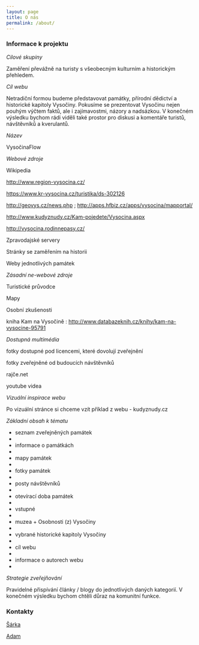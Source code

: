 ```yaml
---
layout: page
title: O nás
permalink: /about/
---
```


### Informace k projektu

*Cilové skupiny*

Zaměření převážně na turisty s všeobecným kulturním a historickým přehledem.

*Cíl webu*

Netradiční formou budeme představovat památky, přírodní dědictví a historické kapitoly Vysočiny. Pokusíme se prezentovat Vysočinu nejen pouhým výčtem faktů, ale i zajímavostmi, názory a nadsázkou. V konečném výsledku bychom rádi viděli také prostor pro diskusi a komentáře turistů, návštěvníků a kverulantů.

*Název*

VysočinaFlow

*Webové zdroje*

Wikipedia

http://www.region-vysocina.cz/ 

https://www.kr-vysocina.cz/turistika/ds-302126 

http://geovys.cz/news.php ; http://apps.hfbiz.cz/apps/vysocina/mapportal/

http://www.kudyznudy.cz/Kam-pojedete/Vysocina.aspx

http://vysocina.rodinnepasy.cz/

Zpravodajské servery

Stránky se zaměřením na historii

Weby jednotlivých památek

*Zásadní ne-webové zdroje*

Turistické průvodce

Mapy

Osobní zkušenosti

kniha Kam na Vysočině : http://www.databazeknih.cz/knihy/kam-na-vysocine-95791

*Dostupná multimédia*

fotky dostupné pod licencemi, které dovolují zveřejnění

fotky zveřejněné od budoucích návštěvníků

rajče.net

youtube videa

*Vizuální inspirace webu*

Po vizuální stránce si chceme vzít příklad z webu - kudyznudy.cz

*Základní obsah k tématu*

- seznam zveřejněných památek
- 
- informace o památkách
- 
- mapy památek
- 
- fotky památek
- 
- posty návštěvníků
- 
- otevírací doba památek
- 
- vstupné
- 
- muzea + Osobnosti (z) Vysočiny
- 
- vybrané historické kapitoly Vysočiny
- 
- cíl webu
- 
- informace o autorech webu 
- 

*Strategie zveřejňování*

Pravidelné přispívání články / blogy do jednotlivých daných kategorií. V konečném výsledku bychom chtěli důraz na komunitní funkce.


### Kontakty

[Šárka](mailto:448843@mail.muni.cz)

[Adam](mailto:449907@mail.muni.cz)
